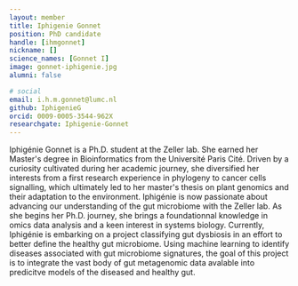 ```yaml
---
layout: member
title: Iphigenie Gonnet
position: PhD candidate
handle: [ihmgonnet]
nickname: []
science_names: [Gonnet I]
image: gonnet-iphigenie.jpg
alumni: false

# social
email: i.h.m.gonnet@lumc.nl
github: IphigenieG
orcid: 0009-0005-3544-962X
researchgate: Iphigenie-Gonnet
---
```


Iphigénie Gonnet is a Ph.D. student at the Zeller lab. She earned her Master's degree in Bioinformatics from the Université Paris Cité. Driven by a curiosity cultivated during her academic journey, she diversified her interests from a first research experience in phylogeny to cancer cells signalling, which ultimately led to her master's thesis on plant genomics and their adaptation to the environment.
Iphigénie is now passionate about advancing our understanding of the gut microbiome with the Zeller lab. As she begins her Ph.D. journey, she brings a foundationnal knowledge in omics data analysis and a keen interest in systems biology. Currently, Iphigénie is embarking on a project classifying gut dysbiosis in an effort to better define the healthy gut microbiome. Using machine learning to identify diseases associated with gut microbiome signatures, the goal of this project is to integrate the vast body of gut metagenomic data avalable into predicitve models of the diseased and healthy gut.

